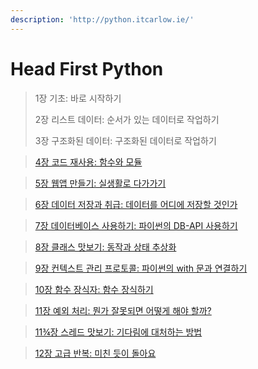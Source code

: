 ```yaml
---
description: 'http://python.itcarlow.ie/'
---
```


# Head First Python

> 1장 기초: 바로 시작하기
>
> 2장 리스트 데이터: 순서가 있는 데이터로 작업하기
>
> 3장 구조화된 데이터: 구조화된 데이터로 작업하기

> [4장 코드 재사용: 함수와 모듈](https://sangmandu.gitbook.io/til/2021/mar/1)

> [5장 웹앱 만들기: 실생활로 다가가기](https://sangmandu.gitbook.io/til/2021/mar/5)

> [6장 데이터 저장과 취급: 데이터를 어디에 저장할 것인가](https://sangmandu.gitbook.io/til/2021/mar/6)

> [7장 데이터베이스 사용하기: 파이썬의 DB-API 사용하기](https://sangmandu.gitbook.io/til/2021/mar/17)

> [8장 클래스 맛보기: 동작과 상태 추상화](https://sangmandu.gitbook.io/til/2021/mar/19)

> [9장 컨텍스트 관리 프로토콜: 파이썬의 with 문과 연결하기](https://sangmandu.gitbook.io/til/2021/mar/20)

> [10장 함수 장식자: 함수 장식하기](https://sangmandu.gitbook.io/til/2021/mar/21)

> [11장 예외 처리: 뭔가 잘못되면 어떻게 해야 할까?](https://sangmandu.gitbook.io/til/2021/mar/22)

> [11¾장 스레드 맛보기: 기다림에 대처하는 방법](https://sangmandu.gitbook.io/til/2021/apr/6)

> [12장 고급 반복: 미친 듯이 돌아요](https://sangmandu.gitbook.io/til/2021/apr/7)


